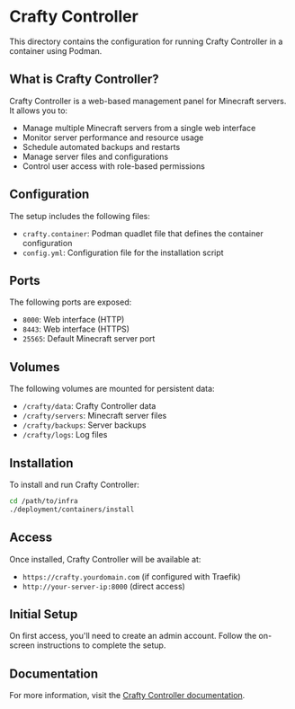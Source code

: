 # Crafty Controller

This directory contains the configuration for running Crafty Controller in a container using Podman.

## What is Crafty Controller?

Crafty Controller is a web-based management panel for Minecraft servers. It allows you to:

- Manage multiple Minecraft servers from a single web interface
- Monitor server performance and resource usage
- Schedule automated backups and restarts
- Manage server files and configurations
- Control user access with role-based permissions

## Configuration

The setup includes the following files:

- `crafty.container`: Podman quadlet file that defines the container configuration
- `config.yml`: Configuration file for the installation script

## Ports

The following ports are exposed:

- `8000`: Web interface (HTTP)
- `8443`: Web interface (HTTPS)
- `25565`: Default Minecraft server port

## Volumes

The following volumes are mounted for persistent data:

- `/crafty/data`: Crafty Controller data
- `/crafty/servers`: Minecraft server files
- `/crafty/backups`: Server backups
- `/crafty/logs`: Log files

## Installation

To install and run Crafty Controller:

```bash
cd /path/to/infra
./deployment/containers/install
```

## Access

Once installed, Crafty Controller will be available at:

- `https://crafty.yourdomain.com` (if configured with Traefik)
- `http://your-server-ip:8000` (direct access)

## Initial Setup

On first access, you'll need to create an admin account. Follow the on-screen instructions to complete the setup.

## Documentation

For more information, visit the [Crafty Controller documentation](https://docs.craftycontrol.com/).
